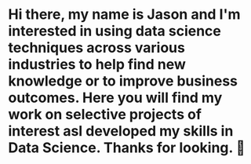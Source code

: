 # Hi there, my name is Jason and I'm interested in using data science techniques across various industries to help find new knowledge or to improve business outcomes. Here you will find my work on selective projects of interest asI developed my skills in Data Science. Thanks for looking.   👋

